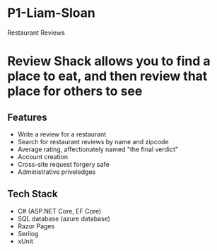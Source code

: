 # P1-Liam-Sloan
Restaurant Reviews

# Review Shack allows you to find a place to eat, and then review that place for others to see

## Features
* Write a review for a restaurant
* Search for restaurant reviews by name and zipcode
* Average rating, affectionately named "the final verdict"
* Account creation
* Cross-site request forgery safe
* Administrative priveledges 

## Tech Stack
* C# (ASP.NET Core, EF Core)
* SQL database (azure database)
* Razor Pages 
* Serilog
* xUnit

